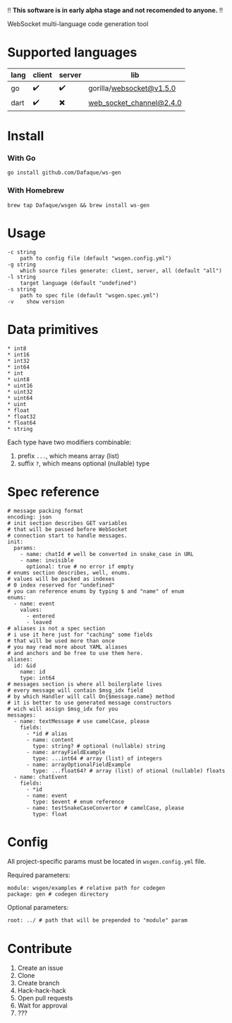 :bangbang: **This software is in early alpha stage and not recomended to anyone.** :bangbang:

WebSocket multi-language code generation tool

# Supported languages

| lang | client             | server                   | lib                      |
|------|--------------------|--------------------------|--------------------------|
| go   | :heavy_check_mark: | :heavy_check_mark:       | gorilla/websocket@v1.5.0 |
| dart | :heavy_check_mark: | :heavy_multiplication_x: | web_socket_channel@2.4.0 |

# Install
### With Go
`go install github.com/Dafaque/ws-gen`
### With Homebrew
`brew tap Dafaque/wsgen && brew install ws-gen`

# Usage
```
-c string
    path to config file (default "wsgen.config.yml")
-g string
    which source files generate: client, server, all (default "all")
-l string
    target language (default "undefined")
-s string
    path to spec file (default "wsgen.spec.yml")
-v    show version
```

# Data primitives
```
* int8
* int16
* int32
* int64
* int
* uint8
* uint16
* uint32
* uint64
* uint
* float
* float32
* float64
* string
```
Each type have two modifiers combinable:
1. prefix `...`, which means array (list)
2. suffix `?`, which means optional (nullable) type

# Spec reference
```
# message packing format
encoding: json
# init section describes GET variables
# that will be passed before WebSocket
# connection start to handle messages.
init:
  params: 
    - name: chatId # well be converted in snake_case in URL
    - name: invisible
      optional: true # no error if empty
# enums section describes, well, enums.
# values will be packed as indexes
# 0 index reserved for "undefined"
# you can reference enums by typing $ and "name" of enum
enums:
  - name: event
    values:
      - entered
      - leaved
# aliases is not a spec section
# i use it here just for "caching" some fields
# that will be used more than once
# you may read more about YAML aliases 
# and anchors and be free to use them here.
aliases: 
  id: &id
    name: id
    type: int64
# messages section is where all boilerplate lives
# every message will contain $msg_idx field
# by which Handler will call On{$message.name} method
# it is better to use generated message constructors
# wich will assign $msg_idx for you 
messages:
  - name: textMessage # use camelCase, please
    fields:
      - *id # alias
      - name: content
        type: string? # optional (nullable) string
      - name: arrayFieldExample
        type: ...int64 # array (list) of integers
      - name: arrayOptionalFieldExample
        type: ...float64? # array (list) of otional (nullable) floats
  - name: chatEvent
    fields:
      - *id
      - name: event
        type: $event # enum reference
      - name: testSnakeCaseConvertor # camelCase, please
        type: float
```

# Config
All project-specific params must be located in `wsgen.config.yml` file.

Required parameters:
```
module: wsgen/examples # relative path for codegen
package: gen # codegen directory
```

Optional parameters:
```
root: ../ # path that will be prepended to "module" param
```

# Contribute
1. Create an issue
1. Clone
1. Create branch
1. Hack-hack-hack
1. Open pull requests
1. Wait for approval
1. ???
